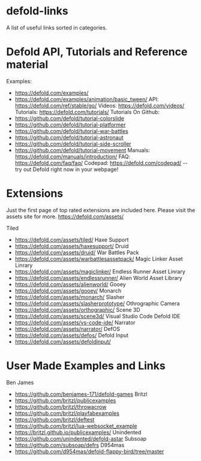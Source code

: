 # defold-links
A list of useful links sorted in categories. 

# Defold API, Tutorials and Reference material

Examples: 
- https://defold.com/examples/
- https://defold.com/examples/animation/basic_tween/
API: https://defold.com/ref/stable/go/
Videos: https://defold.com/videos/
Tutorials: https://defold.com/tutorials/
Tutorials On Github: 
- https://github.com/defold/tutorial-colorslide
- https://github.com/defold/tutorial-platformer
- https://github.com/defold/tutorial-war-battles
- https://github.com/defold/tutorial-astronaut
- https://github.com/defold/tutorial-side-scroller
- https://github.com/defold/tutorial-movement
Manuals: https://defold.com/manuals/introduction/
FAQ: https://defold.com/faq/faq/
Codepad: https://defold.com/codepad/     -- try out Defold right now in your webpage!

# Extensions
Just the first page of top rated extensions are included here. Please visit the assets site for more.
https://defold.com/assets/

Tiled
- https://defold.com/assets/tiled/
Haxe Support
- https://defold.com/assets/haxesupport/
Druid
- https://defold.com/assets/druid/
War Battles Pack
- https://defold.com/assets/warbattlesassetpack/
Magic Linker Asset Linrary
- https://defold.com/assets/magiclinker/
Endless Runner Asset Linrary
- https://defold.com/assets/endlessrunner/
Alien World Asset Library
- https://defold.com/assets/alienworld/
Gooey
- https://defold.com/assets/gooey/
Monarch
- https://defold.com/assets/monarch/
Slasher
- https://defold.com/assets/slasherprototype/
Othrographic Camera
- https://defold.com/assets/orthographic/
Scene 3D
- https://defold.com/assets/scene3d/
Visual Studio Code Defold IDE
- https://defold.com/assets/vs-code-ide/
Narrator
- https://defold.com/assets/narrator/
DefOS
- https://defold.com/assets/defos/
Defold Input
- https://defold.com/assets/defoldinput/


# User Made Examples and Links

Ben James
- https://github.com/benjames-171/defold-games
Britzl 
- https://github.com/britzl/publicexamples
- https://github.com/britzl/throwacrow
- https://github.com/britzl/playfabexamples
- https://github.com/britzl/deftest
- https://github.com/britzl/lua-websocket_example
- https://britzl.github.io/publicexamples/
Unindented
- https://github.com/unindented/defold-astar
Subsoap
- https://github.com/subsoap/defrs
D954mas
- https://github.com/d954mas/defold-flappy-bird/tree/master
